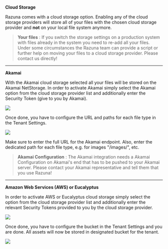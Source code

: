 **Cloud Storage**

Razuna comes with a cloud storage option. Enabling any of the cloud storage providers will store all of your files with the chosen cloud storage provider and **not** on your local file system anymore.

> **Your files** : If you switch the storage settings on a production system with files already in the system you need to re-add all your files. Under some circumstances the Razuna team can provide a script or further help on moving your files to a cloud storage provider. Please contact us directly!

___

**Akamai**

With the Akamai cloud storage selected all your files will be stored on the Akamai NetStorage. In order to activate Akamai simply select the Akamai option from the cloud storage provider list and additionally enter the Security Token (give to you by Akamai).

![](/Admin_Backend/img/Akamai_1.png)

Once done, you have to configure the URL and paths for each file type in the Tenant Settings.

![](/Admin_Backend/img/Akamai_2.png)

Make sure to enter the full URL for the Akamai endpoint. Also, enter the dedicated path for each file type, e.g. for images "/images/", etc.

> **Akamai Configuration** : The Akamai integration needs a Akamai Configuration on Akamai's end that has to be pushed to your Akamai server. Please contact your Akamai representative and tell them that you use Razuna!

___

**Amazon Web Services (AWS) or Eucalyptus**

 In order to activate AWS or Eucalyptus cloud storage simply select the option from the cloud storage provider list and additionally enter the relevant Security Tokens provided to you by the cloud storage provider.

![](/Admin_Backend/img/AWS_Eucalyptus-1.jpg)

Once done, you have to configure the bucket in the Tenant Settings and you are done. All assets will now be stored in designated bucket for the tenant.

![](/Admin_Backend/img/AWS_Tenant_Setting.jpg)



